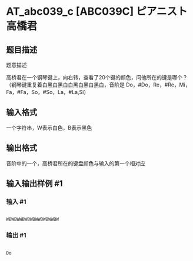 # AT_abc039_c [ABC039C] ピアニスト高橋君

## 题目描述

题意描述
高桥君在一个钢琴键上，向右转，查看了20个键的颜色，问他所在的键是哪个？（钢琴键重复着白黑白黑白白黑白黑白黑白，音阶是 Do，#Do，Re，#Re，Mi，Fa，#Fa，So，#So，La，#La,Si）

## 输入格式

一个字符串，W表示白色，B表示黑色

## 输出格式

音阶中的一个，高桥君所在的键盘颜色与输入的第一个相对应

## 输入输出样例 #1

### 输入 #1

```
WBWBWWBWBWBWWBWBWWBW
```

### 输出 #1

```
Do
```